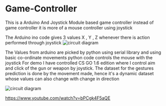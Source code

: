 # Game-Controller
This is a Arduino And Joystick Module based game controller instead of game controller it is more of a mouse controller using joystick

The Arduino ino code gives 3 values X , Y , Z whenever there is action performed through joystick
![circuit diagram](https://github.com/diwan-kadir/Game-Controller/blob/master/Game_controller.PNG)


The Values from arduino are picked by python using serial library and using basic co-ordinate movements python code controls the mouse with the joystick
For demo I have controlled CS GO 1.6 edition where I control aim and click of the gun or weapon by joystick. The dataset for the gestures prediction is done by the movement made, hence it's a dynamic dataset whose values can also change with change in direction 

![circuit diagram](https://github.com/diwan-kadir/Game-Controller/blob/master/Game_demo.PNG)



https://www.youtube.com/watch?v=bPCgk4F5aQE
